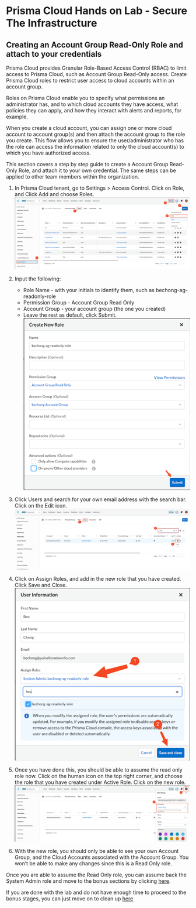 # Prisma Cloud Hands on Lab - Secure The Infrastructure
## Creating an Account Group Read-Only Role and attach to your credentials
Prisma Cloud provides Granular Role-Based Access Control (RBAC) to limit access to Prisma Cloud, such as Account Group Read-Only access. Create Prisma Cloud roles to restrict user access to cloud accounts within an account group.

Roles on Prisma Cloud enable you to specify what permissions an administrator has, and to which cloud accounts they have access, what policies they can apply, and how they interact with alerts and reports, for example.

When you create a cloud account, you can assign one or more cloud account to account group(s) and then attach the account group to the role you create. This flow allows you to ensure the user/administrator who has the role can access the information related to only the cloud account(s) to which you have authorized access.

This section covers a step by step guide to create a Account Group Read-Only Role, and attach it to your own credential. The same steps can be applied to other team members within the organization.

1. In Prisma Cloud tenant, go to Settings > Access Control. Click on Role, and Click Add and choose Roles.
![alt text](/resources/pc-agreadonly-1.png?raw=true)

2. Input the following:
    * Role Name - with your initials to identify them, such as bechong-ag-readonly-role
    * Permission Group - Account Group Read Only
    * Account Group - your account group (the one you created)
	* Leave the rest as default, click Submit.
![alt text](/resources/pc-agreadonly-2.png?raw=true)

3. Click Users and search for your own email address with the search bar. Click on the Edit icon.
![alt text](/resources/pc-agreadonly-3.png?raw=true)

4. Click on Assign Roles, and add in the new role that you have created. Click Save and Close. 
![alt text](/resources/pc-agreadonly-4.png?raw=true)

5. Once you have done this, you should be able to assume the read only role now. Click on the human icon on the top right corner, and choose the role that you have created under Active Role. Click on the new role. 
![alt text](/resources/pc-agreadonly-5.png?raw=true)

6. With the new role, you should only be able to see your own Account Group, and the Cloud Accounts associated with the Account Group. You won’t be able to make any changes since this is a Read Only role. 

Once you are able to assume the Read Only role, you can assume back the System Admin role and move to the bonus sections by clicking [here](/B01-AgentlessSecurity.md).

If you are done with the lab and do not have enough time to proceed to the bonus stages, you can just move on to clean up [here](/E01-CleaningUp.md)